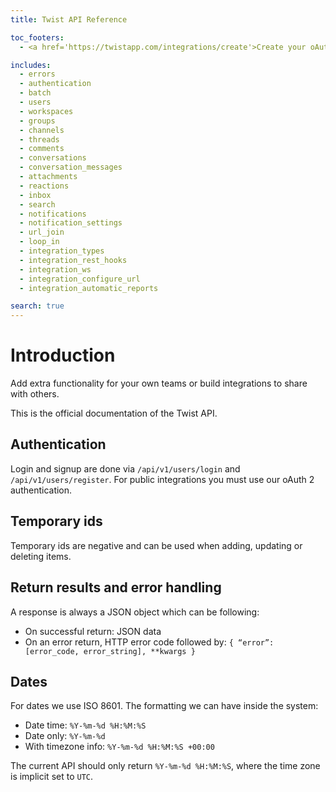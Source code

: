 ```yaml
---
title: Twist API Reference

toc_footers:
  - <a href='https://twistapp.com/integrations/create'>Create your oAuth2 app</a>

includes:
  - errors
  - authentication
  - batch
  - users
  - workspaces
  - groups
  - channels
  - threads
  - comments
  - conversations
  - conversation_messages
  - attachments
  - reactions
  - inbox
  - search
  - notifications
  - notification_settings
  - url_join
  - loop_in
  - integration_types
  - integration_rest_hooks
  - integration_ws
  - integration_configure_url
  - integration_automatic_reports

search: true
---
```


# Introduction

Add extra functionality for your own teams or build integrations to share with others.

This is the official documentation of the Twist API.


## Authentication

Login and signup are done via `/api/v1/users/login` and `/api/v1/users/register`. For public integrations you must use our oAuth 2 authentication.


## Temporary ids

Temporary ids are negative and can be used when adding, updating or deleting items.


## Return results and error handling

A response is always a JSON object which can be following:

- On successful return: JSON data
- On an error return, HTTP error code followed by: `{ “error”: [error_code, error_string], **kwargs }`


## Dates
For dates we use ISO 8601. The formatting we can have inside the system:
- Date time: `%Y-%m-%d %H:%M:%S`
- Date only: `%Y-%m-%d`
- With timezone info: `%Y-%m-%d %H:%M:%S +00:00`

The current API should only return `%Y-%m-%d %H:%M:%S`, where the time zone is implicit set to `UTC`.
